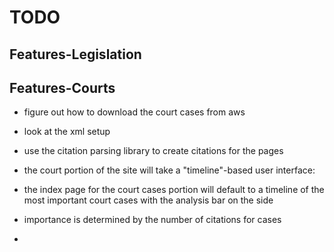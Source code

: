 TODO
==

Features-Legislation
--

Features-Courts
--

* figure out how to download the court cases from aws
* look at the xml setup

* use the citation parsing library to create citations for the pages

* the court portion of the site will take a "timeline"-based user interface:
* the index page for the court cases portion will default to a timeline of the most important court cases with the analysis bar on the side
* importance is determined by the number of citations for cases
* 
